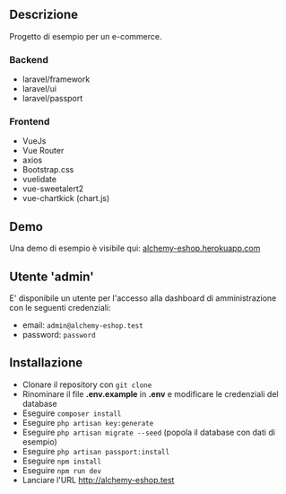 ## Descrizione
Progetto di esempio per un e-commerce.
### Backend
- laravel/framework
- laravel/ui
- laravel/passport
### Frontend
- VueJs
- Vue Router
- axios
- Bootstrap.css
- vuelidate
- vue-sweetalert2
- vue-chartkick (chart.js)
## Demo
Una demo di esempio è visibile qui: [alchemy-eshop.herokuapp.com](http://alchemy-eshop.herokuapp.com)
## Utente 'admin'
E' disponibile un utente per l'accesso alla dashboard di amministrazione con le seguenti credenziali:
- email: `admin@alchemy-eshop.test`
- password: `password`
## Installazione
- Clonare il repository con `git clone`
- Rinominare il file __.env.example__ in __.env__ e modificare le credenziali del database
- Eseguire `composer install`
- Eseguire `php artisan key:generate`
- Eseguire `php artisan migrate --seed` (popola il database con dati di esempio)
- Eseguire `php artisan passport:install`
- Eseguire `npm install`
- Eseguire `npm run dev`
- Lanciare l'URL http://alchemy-eshop.test

